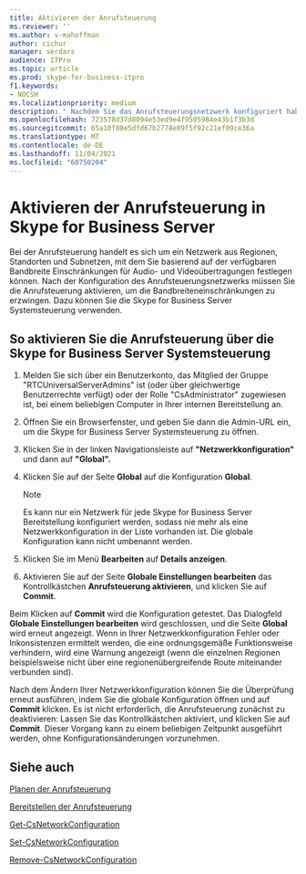 ```yaml
---
title: Aktivieren der Anrufsteuerung
ms.reviewer: ''
ms.author: v-mahoffman
author: cichur
manager: serdars
audience: ITPro
ms.topic: article
ms.prod: skype-for-business-itpro
f1.keywords:
- NOCSH
ms.localizationpriority: medium
description: " Nachdem Sie das Anrufsteuerungsnetzwerk konfiguriert haben, müssen Sie die Anrufsteuerung aktivieren, um die Bandbreiteneinschränkungen zu erzwingen."
ms.openlocfilehash: 723578d37d8094e53ed9e4f9505984e43b1f3b3d
ms.sourcegitcommit: 65a10f80e5dfd67b2778e09f5f92c21ef09ce36a
ms.translationtype: MT
ms.contentlocale: de-DE
ms.lasthandoff: 11/04/2021
ms.locfileid: "60750204"
---
```

# <a name="enabling-call-admission-control-in-skype-for-business-server"></a>Aktivieren der Anrufsteuerung in Skype for Business Server

Bei der Anrufsteuerung handelt es sich um ein Netzwerk aus Regionen, Standorten und Subnetzen, mit dem Sie basierend auf der verfügbaren Bandbreite Einschränkungen für Audio- und Videoübertragungen festlegen können. Nach der Konfiguration des Anrufsteuerungsnetzwerks müssen Sie die Anrufsteuerung aktivieren, um die Bandbreiteneinschränkungen zu erzwingen. Dazu können Sie die Skype for Business Server Systemsteuerung verwenden.


## <a name="to-enable-cac-from-the-skype-for-business-server-control-panel"></a>So aktivieren Sie die Anrufsteuerung über die Skype for Business Server Systemsteuerung

1.  Melden Sie sich über ein Benutzerkonto, das Mitglied der Gruppe "RTCUniversalServerAdmins" ist (oder über gleichwertige Benutzerrechte verfügt) oder der Rolle "CsAdministrator" zugewiesen ist, bei einem beliebigen Computer in Ihrer internen Bereitstellung an.

2.  Öffnen Sie ein Browserfenster, und geben Sie dann die Admin-URL ein, um die Skype for Business Server Systemsteuerung zu öffnen. 

3.  Klicken Sie in der linken Navigationsleiste auf **"Netzwerkkonfiguration"** und dann auf **"Global".**

4.  Klicken Sie auf der Seite **Global** auf die Konfiguration **Global**.
   
    > [!NOTE]  
    > Es kann nur ein Netzwerk für jede Skype for Business Server Bereitstellung konfiguriert werden, sodass nie mehr als eine Netzwerkkonfiguration in der Liste vorhanden ist. Die globale Konfiguration kann nicht umbenannt werden.

5.  Klicken Sie im Menü **Bearbeiten** auf **Details anzeigen**.

6.  Aktivieren Sie auf der Seite **Globale Einstellungen bearbeiten** das Kontrollkästchen **Anrufsteuerung aktivieren**, und klicken Sie auf **Commit**.

Beim Klicken auf **Commit** wird die Konfiguration getestet. Das Dialogfeld **Globale Einstellungen bearbeiten** wird geschlossen, und die Seite **Global** wird erneut angezeigt. Wenn in Ihrer Netzwerkkonfiguration Fehler oder Inkonsistenzen ermittelt werden, die eine ordnungsgemäße Funktionsweise verhindern, wird eine Warnung angezeigt (wenn die einzelnen Regionen beispielsweise nicht über eine regionenübergreifende Route miteinander verbunden sind).

Nach dem Ändern Ihrer Netzwerkkonfiguration können Sie die Überprüfung erneut ausführen, indem Sie die globale Konfiguration öffnen und auf **Commit** klicken. Es ist nicht erforderlich, die Anrufsteuerung zunächst zu deaktivieren: Lassen Sie das Kontrollkästchen aktiviert, und klicken Sie auf **Commit**. Dieser Vorgang kann zu einem beliebigen Zeitpunkt ausgeführt werden, ohne Konfigurationsänderungen vorzunehmen.

## <a name="see-also"></a>Siehe auch

[Planen der Anrufsteuerung](../../../plan-your-deployment/enterprise-voice-solution/call-admission-control.md) 
 
[Bereitstellen der Anrufsteuerung](../../../deploy/deploy-enterprise-voice/deploy-call-admission-control.md) 

[Get-CsNetworkConfiguration](/powershell/module/skype/Get-CsNetworkConfiguration)  

[Set-CsNetworkConfiguration](/powershell/module/skype/Set-CsNetworkConfiguration)  

[Remove-CsNetworkConfiguration](/powershell/module/skype/Remove-CsNetworkConfiguration)